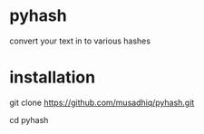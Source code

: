 # pyhash
convert your text in to various hashes
# installation

git clone https://github.com/musadhiq/pyhash.git

cd pyhash


